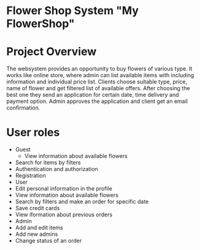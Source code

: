# Flower Shop System "My FlowerShop"
# Project Overview
The websystem provides an opportunity to buy flowers of various type. It works like online store, where admin can list available items with including information and individual price list. Clients choose suitable type, price, name of flower and get filtered list of available offers. After choosing the best one they send an application for certain date, time delivery and payment option. Admin approves the application and client get an email confirmation.
# User roles
+ Guest
  + View information about available flowers
+   Search for items by filters
+   Authentication and authorization
+   Registration
+ User
+   Edit personal information in the profile
+   View information about available flowers
+   Search by filters and make an order for specific date
+   Save credit cards
+   View iformation about previous orders
+ Admin
+   Add and edit items
+   Add new admins
+   Change status of an order
